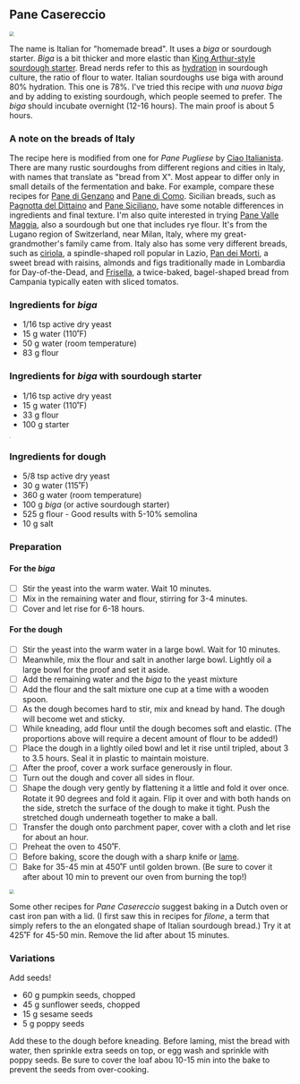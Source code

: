 ## Pane Casereccio

<img src="https://i.imgur.com/DKtJ1hP.jpg" style="zoom: 50%;" />

The name is Italian for "homemade bread". It uses a *biga* or sourdough starter. *Biga* is a bit thicker and more elastic than [King Arthur-style sourdough starter](https://www.kingarthurbaking.com/recipes/sourdough-starter-recipe). Bread nerds refer to this as [hydration](https://truesourdough.com/sourdough-hydration-explained-what-why-how-when/) in sourdough culture, the ratio of flour to water. Italian sourdoughs use biga with around 80% hydration. This one is 78%. I've tried this recipe with *una nuova biga* and by adding to existing sourdough, which people seemed to prefer. The *biga* should incubate overnight (12-16 hours). The main proof is about 5 hours.

### A note on the breads of Italy

The recipe here is modified from one for *Pane Pugliese* by [Ciao Italianista](https://ciaoitalianista.com/recipe-pane-pugliese/). There are many rustic sourdoughs from different regions and cities in Italy, with names that translate as "bread from X". Most appear to differ only in small details of the fermentation and bake. For example, compare these recipes for [Pane di Genzano](https://www.spiceroots.com/pane-di-genzano/) and [Pane di Como](https://dawghousebakery.com/2020/11/19/recipe-pane-di-como-antico/). Sicilian breads, such as [Pagnotta del Dittaino](https://www.italianrecipebook.com/pagnotta-italian-round-bread/) and [Pane Siciliano](https://www.afamilyfeast.com/pane-siciliano-sesame-seed-sicilian-bread/), have some notable differences in ingredients and final texture. I'm also quite interested in trying [Pane Valle Maggia](https://cuisinehelvetica.com/2020/09/07/recipe-pane-valle-maggia/), also a sourdough but one that includes rye flour. It's from the Lugano region of Switzerland, near Milan, Italy, where my great-grandmother's family came from. Italy also has some very different breads, such as [ciriola](https://www.lacucinaitaliana.com/italian-food/italian-dishes/ciriola-roman-bread-made-in-lazio), a spindle-shaped roll popular in Lazio, [Pan dei Morti](https://www.lombardiafood.com/pan-dei-morti/), a sweet bread with raisins, almonds and figs traditionally made in Lombardia for Day-of-the-Dead, and [Frisella](https://anitalianinmykitchen.com/italian-friselle-recipe/), a twice-baked, bagel-shaped bread from Campania typically eaten with sliced tomatos.

### Ingredients for *biga*

- 1/16 tsp active dry yeast
- 15 g water (110˚F)
- 50 g water (room temperature)
- 83 g flour

### Ingredients for *biga* with sourdough starter

- 1/16 tsp active dry yeast
- 15 g water (110˚F)
- 33 g flour
- 100 g starter

<img src="https://i.imgur.com/VFyhs2S.jpg" style="zoom: 15%;" />

### Ingredients for dough

- 5/8 tsp active dry yeast
- 30 g water (115˚F)
- 360 g water (room temperature)
- 100 g *biga* (or active sourdough starter)
- 525 g flour - Good results with 5-10% semolina
- 10 g salt

### Preparation

#### For the ***biga***

- [ ] Stir the yeast into the warm water. Wait 10 minutes.
- [ ] Mix in the remaining water and flour, stirring for 3-4 minutes.
- [ ] Cover and let rise for 6-18 hours.

#### For the dough

- [ ] Stir the yeast into the warm water in a large bowl. Wait for 10 minutes.
- [ ] Meanwhile, mix the flour and salt in another large bowl. Lightly oil a large bowl for the proof and set it aside.
- [ ] Add the remaining water and the *biga* to the yeast mixture
- [ ] Add the flour and the salt mixture one cup at a time with a wooden spoon. 
- [ ] As the dough becomes hard to stir, mix and knead by hand. The dough will become wet and sticky.
- [ ] While kneading, add flour until the dough becomes soft and elastic. (The proportions above will require a decent amount of flour to be added!) 
- [ ] Place the dough in a lightly oiled bowl and let it rise until tripled, about 3 to 3.5 hours. Seal it in plastic to maintain moisture.
- [ ] After the proof, cover a work surface generously in flour. 
- [ ] Turn out the dough and cover all sides in flour.
- [ ] Shape the dough very gently by flattening it a little and fold it over once. Rotate it 90 degrees and fold it again. Flip it over and with both hands on the side, stretch the surface of the dough to make it tight. Push the stretched dough underneath together to make a ball.
- [ ] Transfer the dough onto parchment paper, cover with a cloth and let rise for about an hour.
- [ ] Preheat the oven to 450˚F. 
- [ ] Before baking, score the dough with a sharp knife or [lame](https://www.youtube.com/watch?v=RotTycHq-5Q). 
- [ ] Bake for 35-45 min at 450˚F until golden brown. (Be sure to cover it after about 10 min to prevent our oven from burning the top!)

<img src="https://i.imgur.com/XxQxe00.jpg" style="zoom: 50%;" />

Some other recipes for *Pane Casereccio* suggest baking in a Dutch oven or cast iron pan with a lid. (I first saw this in recipes for *filone*, a term that simply refers to the an elongated shape of Italian sourdough bread.) Try it at 425˚F for 45-50 min. Remove the lid after about 15 minutes.

### Variations

Add seeds!

- 60 g pumpkin seeds, chopped
- 45 g sunflower seeds, chopped
- 15 g sesame seeds
- 5  g poppy seeds

Add these to the dough before kneading. Before laming, mist the bread with water, then sprinkle extra seeds on top, or egg wash and sprinkle with poppy seeds. Be sure to cover the loaf abou 10-15 min into the bake to prevent the seeds from over-cooking.